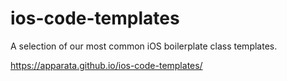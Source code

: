 # ios-code-templates

A selection of our most common iOS boilerplate class templates.

https://apparata.github.io/ios-code-templates/